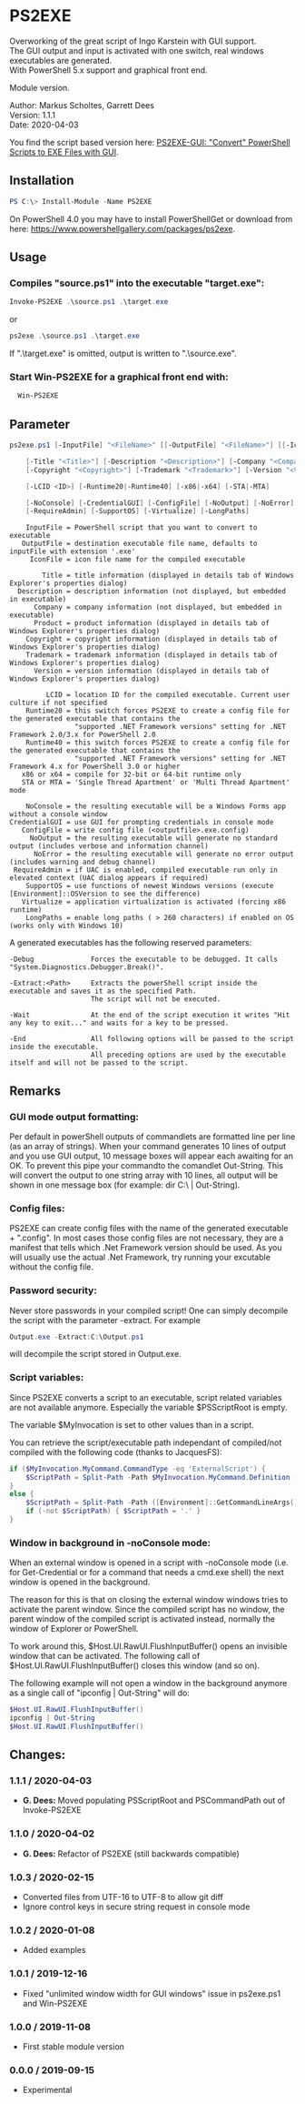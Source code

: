 # PS2EXE

Overworking of the great script of Ingo Karstein with GUI support.  
The GUI output and input is activated with one switch, real windows executables are generated.  
With PowerShell 5.x support and graphical front end.  

Module version.

Author: Markus Scholtes, Garrett Dees  
Version: 1.1.1  
Date: 2020-04-03  

You find the script based version here: [PS2EXE-GUI: "Convert" PowerShell Scripts to EXE Files with GUI](https://gallery.technet.microsoft.com/PS2EXE-GUI-Convert-e7cb69d5).


## Installation

``` PowerShell
PS C:\> Install-Module -Name PS2EXE
```
On PowerShell 4.0 you may have to install PowerShellGet or download from here: https://www.powershellgallery.com/packages/ps2exe.


## Usage

### Compiles "source.ps1" into the executable "target.exe":

``` PowerShell
Invoke-PS2EXE .\source.ps1 .\target.exe
```

or

``` PowerShell
ps2exe .\source.ps1 .\target.exe
```

If ".\target.exe" is omitted, output is written to ".\source.exe".

### Start Win-PS2EXE for a graphical front end with:

``` PowerShell
  Win-PS2EXE
```


## Parameter

``` PowerShell
ps2exe.ps1 [-InputFile] "<FileName>" [[-OutputFile] "<FileName>"] [[-IconFile] "<FileName>"]

    [-Title "<Title>"] [-Description "<Description>"] [-Company "<Company>"] [-Product "<Product>"]
    [-Copyright "<Copyright>"] [-Trademark "<Trademark>"] [-Version "<Version>"]

    [-LCID <ID>] [-Runtime20|-Runtime40] [-x86|-x64] [-STA|-MTA]

    [-NoConsole] [-CredentialGUI] [-ConfigFile] [-NoOutput] [-NoError] 
    [-RequireAdmin] [-SupportOS] [-Virtualize] [-LongPaths]
```

```
    InputFile = PowerShell script that you want to convert to executable
   OutputFile = destination executable file name, defaults to inputFile with extension '.exe'
     IconFile = icon file name for the compiled executable

        Title = title information (displayed in details tab of Windows Explorer's properties dialog)
  Description = description information (not displayed, but embedded in executable)
      Company = company information (not displayed, but embedded in executable)
      Product = product information (displayed in details tab of Windows Explorer's properties dialog)
    Copyright = copyright information (displayed in details tab of Windows Explorer's properties dialog)
    Trademark = trademark information (displayed in details tab of Windows Explorer's properties dialog)
      Version = version information (displayed in details tab of Windows Explorer's properties dialog)

         LCID = location ID for the compiled executable. Current user culture if not specified
    Runtime20 = this switch forces PS2EXE to create a config file for the generated executable that contains the
                "supported .NET Framework versions" setting for .NET Framework 2.0/3.x for PowerShell 2.0
    Runtime40 = this switch forces PS2EXE to create a config file for the generated executable that contains the
                "supported .NET Framework versions" setting for .NET Framework 4.x for PowerShell 3.0 or higher
   x86 or x64 = compile for 32-bit or 64-bit runtime only
   STA or MTA = 'Single Thread Apartment' or 'Multi Thread Apartment' mode

    NoConsole = the resulting executable will be a Windows Forms app without a console window
CredentialGUI = use GUI for prompting credentials in console mode
   ConfigFile = write config file (<outputfile>.exe.config)
     NoOutput = the resulting executable will generate no standard output (includes verbose and information channel)
      NoError = the resulting executable will generate no error output (includes warning and debug channel)
 RequireAdmin = if UAC is enabled, compiled executable run only in elevated context (UAC dialog appears if required)
    SupportOS = use functions of newest Windows versions (execute [Environment]::OSVersion to see the difference)
   Virtualize = application virtualization is activated (forcing x86 runtime)
    LongPaths = enable long paths ( > 260 characters) if enabled on OS (works only with Windows 10)
```

A generated executables has the following reserved parameters:

```
-Debug              Forces the executable to be debugged. It calls "System.Diagnostics.Debugger.Break()".

-Extract:<Path>     Extracts the powerShell script inside the executable and saves it as the specified Path.
                    The script will not be executed.

-Wait               At the end of the script execution it writes "Hit any key to exit..." and waits for a key to be pressed.

-End                All following options will be passed to the script inside the executable.
                    All preceding options are used by the executable itself and will not be passed to the script.
```


## Remarks

### GUI mode output formatting:

Per default in powerShell outputs of commandlets are formatted line per line (as an array of strings). When your command generates 10 lines of output and you use GUI output, 10 message boxes will appear each awaiting for an OK. To prevent this pipe your commandto the comandlet Out-String. This will convert the output to one string array with 10 lines, all output will be shown in one message box (for example: dir C:\ | Out-String).

### Config files:

PS2EXE can create config files with the name of the generated executable + ".config". In most cases those config files are not necessary, they are a manifest that tells which .Net Framework version should be used. As you will usually use the actual .Net Framework, try running your excutable without the config file.

### Password security:

Never store passwords in your compiled script! One can simply decompile the script with the parameter -extract. For example

``` PowerShell
Output.exe -Extract:C:\Output.ps1
```
will decompile the script stored in Output.exe.

### Script variables:

Since PS2EXE converts a script to an executable, script related variables are not available anymore. Especially the variable $PSScriptRoot is empty.

The variable $MyInvocation is set to other values than in a script.

You can retrieve the script/executable path independant of compiled/not compiled with the following code (thanks to JacquesFS):

``` PowerShell
if ($MyInvocation.MyCommand.CommandType -eq 'ExternalScript') {
    $ScriptPath = Split-Path -Path $MyInvocation.MyCommand.Definition -Parent
}
else {
    $ScriptPath = Split-Path -Path ([Environment]::GetCommandLineArgs()[0]) -Parent
    if (-not $ScriptPath) { $ScriptPath = '.' }
}
```

### Window in background in -noConsole mode:

When an external window is opened in a script with -noConsole mode (i.e. for Get-Credential or for a command that needs a cmd.exe shell) the next window is opened in the background.

The reason for this is that on closing the external window windows tries to activate the parent window. Since the compiled script has no window, the parent window of the compiled script is activated instead, normally the window of Explorer or PowerShell.

To work around this, $Host.UI.RawUI.FlushInputBuffer() opens an invisible window that can be activated. The following call of $Host.UI.RawUI.FlushInputBuffer() closes this window (and so on).

The following example will not open a window in the background anymore as a single call of "ipconfig | Out-String" will do:

``` PowerShell
$Host.UI.RawUI.FlushInputBuffer()
ipconfig | Out-String
$Host.UI.RawUI.FlushInputBuffer()
```


## Changes:
### 1.1.1 / 2020-04-03
- **G. Dees:** Moved populating PSScriptRoot and PSCommandPath out of Invoke-PS2EXE

### 1.1.0 / 2020-04-02
- **G. Dees:** Refactor of PS2EXE (still backwards compatible)

### 1.0.3 / 2020-02-15
- Converted files from UTF-16 to UTF-8 to allow git diff
- Ignore control keys in secure string request in console mode

### 1.0.2 / 2020-01-08
- Added examples

### 1.0.1 / 2019-12-16
- Fixed "unlimited window width for GUI windows" issue in ps2exe.ps1 and Win-PS2EXE

### 1.0.0 / 2019-11-08
- First stable module version

### 0.0.0 / 2019-09-15
- Experimental
